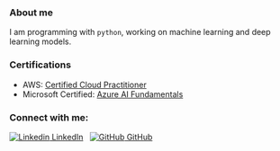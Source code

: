 


### About me

I am programming with `python`, working on machine learning and deep learning models.

### Certifications

- AWS: [Certified Cloud Practitioner](https://www.youracclaim.com/badges/44edc4ce-a9cf-4146-9e09-edd18792092b/)
- Microsoft Certified: [Azure AI Fundamentals](https://www.youracclaim.com/badges/faad1707-7f1d-47b4-9b23-ed9744868711/)


### Connect with me:

[![Linkedin](https://i.stack.imgur.com/gVE0j.png) LinkedIn](https://www.linkedin.com/in/boranova)
&nbsp;
[![GitHub](https://i.stack.imgur.com/tskMh.png) GitHub](https://github.com/boranova)


<!--
**boranova/boranova** is a ✨ _special_ ✨ repository because its `README.md` (this file) appears on your GitHub profile.

Here are some ideas to get you started:

- 🔭 I’m currently working on ...
- 🌱 I’m currently learning ...
- 👯 I’m looking to collaborate on ...
- 🤔 I’m looking for help with ...
- 💬 Ask me about ...
- 📫 How to reach me: ...
- 😄 Pronouns: ...
- ⚡ Fun fact: ...
-->
